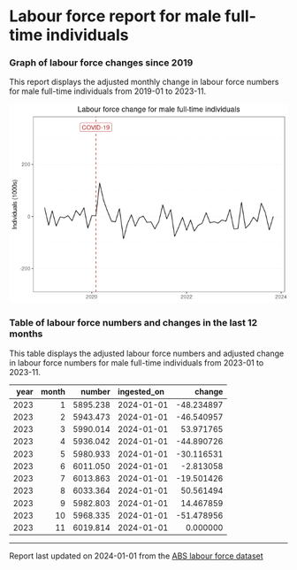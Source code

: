 Labour force report for male full-time individuals
================

### Graph of labour force changes since 2019

This report displays the adjusted monthly change in labour force numbers
for male full-time individuals from 2019-01 to 2023-11.

![](male_full-time_report_files/figure-gfm/unnamed-chunk-2-1.png)<!-- -->

### Table of labour force numbers and changes in the last 12 months

This table displays the adjusted labour force numbers and adjusted
change in labour force numbers for male full-time individuals from
2023-01 to 2023-11.

| year | month |   number | ingested_on |     change |
|-----:|------:|---------:|:------------|-----------:|
| 2023 |     1 | 5895.238 | 2024-01-01  | -48.234897 |
| 2023 |     2 | 5943.473 | 2024-01-01  | -46.540957 |
| 2023 |     3 | 5990.014 | 2024-01-01  |  53.971765 |
| 2023 |     4 | 5936.042 | 2024-01-01  | -44.890726 |
| 2023 |     5 | 5980.933 | 2024-01-01  | -30.116531 |
| 2023 |     6 | 6011.050 | 2024-01-01  |  -2.813058 |
| 2023 |     7 | 6013.863 | 2024-01-01  | -19.501426 |
| 2023 |     8 | 6033.364 | 2024-01-01  |  50.561494 |
| 2023 |     9 | 5982.803 | 2024-01-01  |  14.467859 |
| 2023 |    10 | 5968.335 | 2024-01-01  | -51.478956 |
| 2023 |    11 | 6019.814 | 2024-01-01  |   0.000000 |

------------------------------------------------------------------------

Report last updated on 2024-01-01 from the [ABS labour force
dataset](https://www.abs.gov.au/statistics/labour/employment-and-unemployment/labour-force-australia/latest-release)
